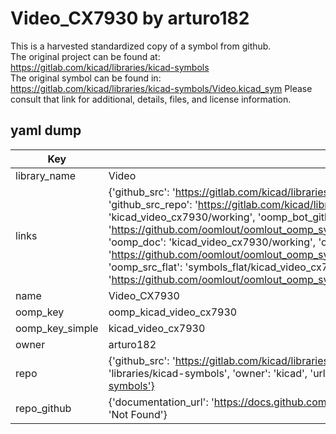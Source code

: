 # Video_CX7930 by arturo182  
This is a harvested standardized copy of a symbol from github.  
The original project can be found at:  
https://gitlab.com/kicad/libraries/kicad-symbols  
The original symbol can be found in:
https://gitlab.com/kicad/libraries/kicad-symbols/Video.kicad_sym
Please consult that link for additional, details, files, and license information.  
## yaml dump  
| Key | Value |  
| --- | --- |  
| library_name | Video |  
| links | {'github_src': 'https://gitlab.com/kicad/libraries/kicad-symbols/Video.kicad_sym', 'github_src_repo': 'https://gitlab.com/kicad/libraries/kicad-symbols', 'oomp_bot': 'kicad_video_cx7930/working', 'oomp_bot_github': 'https://github.com/oomlout/oomlout_oomp_symbol_bot/tree/main/kicad_video_cx7930/working', 'oomp_doc': 'kicad_video_cx7930/working', 'oomp_doc_github': 'https://github.com/oomlout/oomlout_oomp_symbol_doc/tree/main/kicad_video_cx7930/working', 'oomp_src_flat': 'symbols_flat/kicad_video_cx7930/working', 'oomp_src_flat_github': 'https://github.com/oomlout/oomlout_oomp_symbol_src/tree/main/kicad_video_cx7930/working'} |  
| name | Video_CX7930 |  
| oomp_key | oomp_kicad_video_cx7930 |  
| oomp_key_simple | kicad_video_cx7930 |  
| owner | arturo182 |  
| repo | {'github_src': 'https://gitlab.com/kicad/libraries/kicad-symbols/Video.kicad_sym', 'name': 'libraries/kicad-symbols', 'owner': 'kicad', 'url': 'https://gitlab.com/kicad/libraries/kicad-symbols'} |  
| repo_github | {'documentation_url': 'https://docs.github.com/rest/repos/repos#get-a-repository', 'message': 'Not Found'} |  

